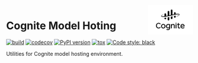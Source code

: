 <a href="https://cognite.com/">
    <img src="https://github.com/cognitedata/cognite-graphic-profile/blob/master/cognite_logo.png" alt="Cognite logo" title="Cognite" align="right" height="80" />
</a>

Cognite Model Hoting
====================
[![build](https://webhooks.dev.cognite.ai/build/buildStatus/icon?job=github-builds/cognite-data-fetcher/master)](https://jenkins.cognite.ai/job/github-builds/job/cognite-data-fetcher/job/master/)
[![codecov](https://codecov.io/gh/cognitedata/cognite-data-fetcher/branch/master/graph/badge.svg?token=0715UMyLlV)](https://codecov.io/gh/cognitedata/cognite-data-fetcher)
[![PyPI version](https://badge.fury.io/py/cognite-data-fetcher.svg)](https://pypi.org/project/cognite-data-fetcher/)
[![tox](https://img.shields.io/badge/tox-3.5%2B-blue.svg)](https://www.python.org/downloads/release/python-350/)
[![Code style: black](https://img.shields.io/badge/code%20style-black-000000.svg)](https://github.com/ambv/black)

Utilities for Cognite model hosting environment.
